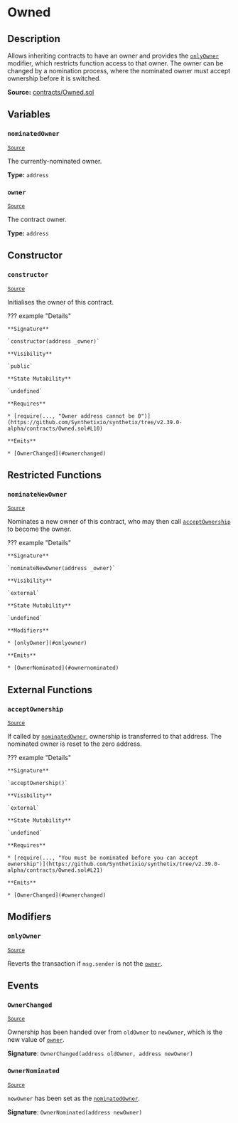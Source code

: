 # Owned

## Description

Allows inheriting contracts to have an owner and provides the [`onlyOwner`](#onlyowner) modifier, which restricts function access to that owner.
The owner can be changed by a nomination process, where the nominated owner must accept ownership before it is switched.

**Source:** [contracts/Owned.sol](https://github.com/Synthetixio/synthetix/tree/v2.39.0-alpha/contracts/Owned.sol)

## Variables

### `nominatedOwner`

<sub>[Source](https://github.com/Synthetixio/synthetix/tree/v2.39.0-alpha/contracts/Owned.sol#L7)</sub>

The currently-nominated owner.

**Type:** `address`

### `owner`

<sub>[Source](https://github.com/Synthetixio/synthetix/tree/v2.39.0-alpha/contracts/Owned.sol#L6)</sub>

The contract owner.

**Type:** `address`

## Constructor

### `constructor`

<sub>[Source](https://github.com/Synthetixio/synthetix/tree/v2.39.0-alpha/contracts/Owned.sol#L9)</sub>

Initialises the owner of this contract.

??? example "Details"

    **Signature**

    `constructor(address _owner)`

    **Visibility**

    `public`

    **State Mutability**

    `undefined`

    **Requires**

    * [require(..., "Owner address cannot be 0")](https://github.com/Synthetixio/synthetix/tree/v2.39.0-alpha/contracts/Owned.sol#L10)

    **Emits**

    * [OwnerChanged](#ownerchanged)

## Restricted Functions

### `nominateNewOwner`

<sub>[Source](https://github.com/Synthetixio/synthetix/tree/v2.39.0-alpha/contracts/Owned.sol#L15)</sub>

Nominates a new owner of this contract, who may then call [`acceptOwnership`](#acceptownership) to become the owner.

??? example "Details"

    **Signature**

    `nominateNewOwner(address _owner)`

    **Visibility**

    `external`

    **State Mutability**

    `undefined`

    **Modifiers**

    * [onlyOwner](#onlyowner)

    **Emits**

    * [OwnerNominated](#ownernominated)

## External Functions

### `acceptOwnership`

<sub>[Source](https://github.com/Synthetixio/synthetix/tree/v2.39.0-alpha/contracts/Owned.sol#L20)</sub>

If called by [`nominatedOwner`](#nominatedowner), ownership is transferred to that address.
The nominated owner is reset to the zero address.

??? example "Details"

    **Signature**

    `acceptOwnership()`

    **Visibility**

    `external`

    **State Mutability**

    `undefined`

    **Requires**

    * [require(..., "You must be nominated before you can accept ownership")](https://github.com/Synthetixio/synthetix/tree/v2.39.0-alpha/contracts/Owned.sol#L21)

    **Emits**

    * [OwnerChanged](#ownerchanged)

## Modifiers

### `onlyOwner`

<sub>[Source](https://github.com/Synthetixio/synthetix/tree/v2.39.0-alpha/contracts/Owned.sol#L27)</sub>

Reverts the transaction if `msg.sender` is not the [`owner`](#owner).

## Events

### `OwnerChanged`

<sub>[Source](https://github.com/Synthetixio/synthetix/tree/v2.39.0-alpha/contracts/Owned.sol#L37)</sub>

Ownership has been handed over from `oldOwner` to `newOwner`, which is the new value of [`owner`](#owner).

**Signature**: `OwnerChanged(address oldOwner, address newOwner)`

### `OwnerNominated`

<sub>[Source](https://github.com/Synthetixio/synthetix/tree/v2.39.0-alpha/contracts/Owned.sol#L36)</sub>

`newOwner` has been set as the [`nominatedOwner`](#nominatedowner).

**Signature**: `OwnerNominated(address newOwner)`
